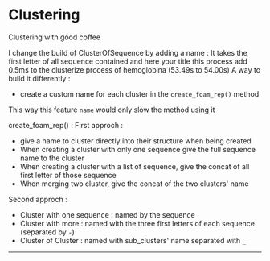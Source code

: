 # Clustering

Clustering with good coffee

I change the build of ClusterOfSequence by adding a name :
It takes the first letter of all sequence contained and here your title
this process add 0.5ms to the clusterize process of hemoglobina (53.49s to 54.00s)
A way to build it differently :

- create a custom name for each cluster in the `create_foam_rep()` method

This way this feature `name` would only slow the method using it

create_foam_rep() :
First approch :

- give a name to cluster directly into their structure when being created
- When creating a cluster with only one sequence give the full sequence name to the cluster
- When creating a cluster with a list of sequence, give the concat of all first letter of those sequence
- When merging two cluster, give the concat of the two clusters' name

Second approch :

- Cluster with one sequence : named by the sequence
- Cluster with more : named with the three first letters of each sequence (separated by `-`)
- Cluster of Cluster : named with sub_clusters' name separated with `_`

---
